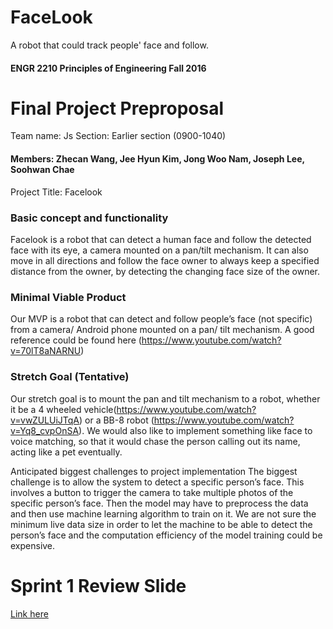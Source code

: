 # FaceLook
A robot that could track people' face and follow.

#### ENGR 2210 Principles of Engineering 							Fall 2016


# Final Project Preproposal

Team name: Js
Section: Earlier section (0900-1040)
#### Members: Zhecan Wang, Jee Hyun Kim, Jong Woo Nam, Joseph Lee, Soohwan Chae

Project Title: Facelook 

### Basic concept and functionality
Facelook is a robot that can detect a human face and follow the detected face with its eye, a camera mounted on a pan/tilt mechanism. It can also move in all directions and follow the face owner to always keep a specified distance from the owner, by detecting the changing face size of the owner.

### Minimal Viable Product 
Our MVP is a robot that can detect and follow people’s face (not specific) from a camera/ Android phone mounted on a pan/ tilt mechanism. A good reference could be found here (https://www.youtube.com/watch?v=70lT8aNARNU)

### Stretch Goal (Tentative)
Our stretch goal is to mount the pan and tilt mechanism to a robot, whether it be a 4 wheeled vehicle(https://www.youtube.com/watch?v=vwZULUiJTqA) or a BB-8 robot (https://www.youtube.com/watch?v=Yq8_cvpOnSA). We would also like to implement something like face to voice matching, so that it would chase the person calling out its name, acting like a pet eventually. 

Anticipated biggest challenges to project implementation
The biggest challenge is to allow the system to detect a specific person’s face. This involves a button to trigger the camera to take multiple photos of the specific person’s face. Then the model may have to preprocess the data and then use machine learning algorithm to train on it. We are not sure the minimum live data size in order to let the machine to be able to detect the person’s face and the computation efficiency of the model training could be expensive.


# Sprint 1 Review Slide


[Link here](https://docs.google.com/presentation/d/1E72BuQxvra6gPXHz1A6x111EGJ29zGJA3I-6UuhGR20/edit?usp=sharing)
